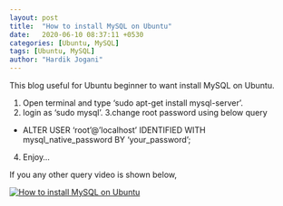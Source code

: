 ```yaml
---
layout: post
title:  "How to install MySQL on Ubuntu"
date:   2020-06-10 08:37:11 +0530
categories: [Ubuntu, MySQL]
tags: [Ubuntu, MySQL]
author: "Hardik Jogani"
---
```


This blog useful for Ubuntu beginner to want install MySQL on Ubuntu.

1. Open terminal and type ‘sudo apt-get install mysql-server’.
2. login as ‘sudo mysql’.
3.change root password using below query
* ALTER USER ‘root’@’localhost’ IDENTIFIED WITH mysql_native_password BY ‘your_password’;
4. Enjoy…

If you any other query video is shown below,

[![How to install MySQL on Ubuntu](http://img.youtube.com/vi/J2vBe5QCDsg/0.jpg)](http://www.youtube.com/watch?v=J2vBe5QCDsg "How to install MySQL on Ubuntu")